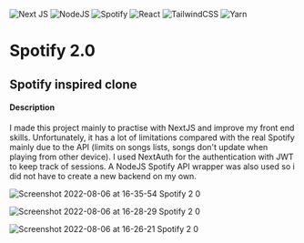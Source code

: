 ![Next JS](https://img.shields.io/badge/Next-black?style=for-the-badge&logo=next.js&logoColor=white)
![NodeJS](https://img.shields.io/badge/node.js-6DA55F?style=for-the-badge&logo=node.js&logoColor=white)
![Spotify](https://img.shields.io/badge/Spotify-1ED760?style=for-the-badge&logo=spotify&logoColor=white)
![React](https://img.shields.io/badge/react-%2320232a.svg?style=for-the-badge&logo=react&logoColor=%2361DAFB)
![TailwindCSS](https://img.shields.io/badge/tailwindcss-%2338B2AC.svg?style=for-the-badge&logo=tailwind-css&logoColor=white)
![Yarn](https://img.shields.io/badge/yarn-%232C8EBB.svg?style=for-the-badge&logo=yarn&logoColor=white)

# Spotify 2.0

## Spotify inspired clone

#### Description

I made this project mainly to practise with NextJS and
improve my front end skills.
Unfortunately, it has a lot of limitations compared with the real Spotify
mainly due to the API (limits on songs lists, songs don't update when playing from other device).
I used NextAuth for the authentication with JWT to keep track of sessions.
A NodeJS Spotify API wrapper was also used so i did not have to create a new backend on my own.


![Screenshot 2022-08-06 at 16-35-54 Spotify 2 0](https://user-images.githubusercontent.com/47676542/183284808-87b91009-9eb7-4ed4-b921-29c63ef9e37f.png)

![Screenshot 2022-08-06 at 16-28-29 Spotify 2 0](https://user-images.githubusercontent.com/47676542/183284819-7a037765-d756-4a9b-9156-e2e17ccef6ba.png)

![Screenshot 2022-08-06 at 16-26-21 Spotify 2 0](https://user-images.githubusercontent.com/47676542/183284881-a8a68f05-7753-4213-bc4d-a80cfc6e7f14.png)
